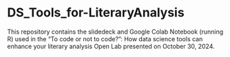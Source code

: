 # DS_Tools_for-LiteraryAnalysis
This repository contains the slidedeck and Google Colab Notebook (running R) used in the “To code or not to code?”: How data science tools can enhance your literary analysis Open Lab presented on October 30, 2024.
